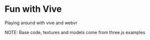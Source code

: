 # Fun with Vive
Playing around with vive and webvr

NOTE: Base code, textures and models come from three.js examples
